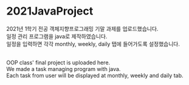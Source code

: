 # 2021JavaProject

2021년 1학기 전공 객체지향프로그래밍 기말 과제를 업로드했습니다.<br>
일정 관리 프로그램을 java로 제작하였습니다. <br>
일정을 입력하면 각각 monthly, weekly, daily 탭에 들어가도록 설정했습니다.<br><br>

OOP class' final project is uploaded here.<br>
We made a task managing program with java.<br>
Each task from user will be displayed at monthly, weekly and daily tab.
